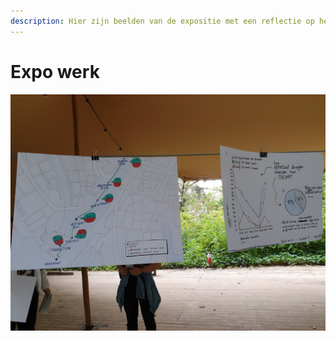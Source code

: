 ```yaml
---
description: Hier zijn beelden van de expositie met een reflectie op het werk
---
```


# Expo werk

 

![](../.gitbook/assets/20200904_144718.jpg)

